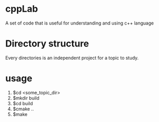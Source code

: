 # cppLab
A set of code that is useful for understanding and using c++ language

# Directory structure
Every directories is an independent project for a topic to study.

# usage

1. $cd <some_topic_dir>
2. $mkdir build
3. $cd build
4. $cmake ..
5. $make
 


